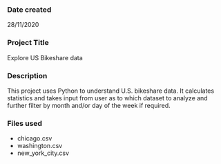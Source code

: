 ### Date created
28/11/2020

### Project Title
Explore US Bikeshare data

### Description
This project uses Python to understand U.S. bikeshare data. It calculates statistics and takes input from user as to which dataset to analyze and further filter by month and/or day of the week if required.

### Files used
* chicago.csv
* washington.csv
* new_york_city.csv

